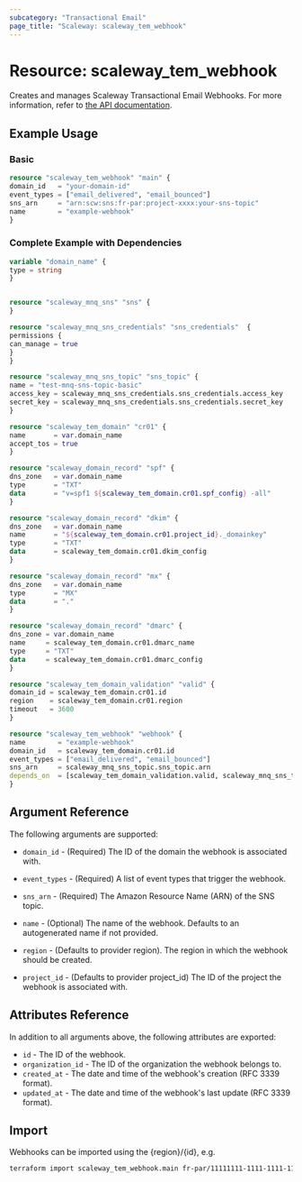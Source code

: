 ```yaml
---
subcategory: "Transactional Email"
page_title: "Scaleway: scaleway_tem_webhook"
---
```


# Resource: scaleway_tem_webhook

Creates and manages Scaleway Transactional Email Webhooks.
For more information, refer to [the API documentation](https://www.scaleway.com/en/developers/api/transactional-email).

## Example Usage

### Basic

```terraform
resource "scaleway_tem_webhook" "main" {
domain_id   = "your-domain-id"
event_types = ["email_delivered", "email_bounced"]
sns_arn     = "arn:scw:sns:fr-par:project-xxxx:your-sns-topic"
name        = "example-webhook"
}
```

### Complete Example with Dependencies

```terraform
variable "domain_name" {
type = string
}


resource "scaleway_mnq_sns" "sns" {
}

resource "scaleway_mnq_sns_credentials" "sns_credentials"  {
permissions {
can_manage = true
}
}

resource "scaleway_mnq_sns_topic" "sns_topic" {
name = "test-mnq-sns-topic-basic"
access_key = scaleway_mnq_sns_credentials.sns_credentials.access_key
secret_key = scaleway_mnq_sns_credentials.sns_credentials.secret_key
}

resource "scaleway_tem_domain" "cr01" {
name       = var.domain_name
accept_tos = true
}

resource "scaleway_domain_record" "spf" {
dns_zone   = var.domain_name
type       = "TXT"
data       = "v=spf1 ${scaleway_tem_domain.cr01.spf_config} -all"
}

resource "scaleway_domain_record" "dkim" {
dns_zone   = var.domain_name
name       = "${scaleway_tem_domain.cr01.project_id}._domainkey"
type       = "TXT"
data       = scaleway_tem_domain.cr01.dkim_config
}

resource "scaleway_domain_record" "mx" {
dns_zone   = var.domain_name
type       = "MX"
data       = "."
}

resource "scaleway_domain_record" "dmarc" {
dns_zone = var.domain_name
name     = scaleway_tem_domain.cr01.dmarc_name
type     = "TXT"
data     = scaleway_tem_domain.cr01.dmarc_config
}

resource "scaleway_tem_domain_validation" "valid" {
domain_id = scaleway_tem_domain.cr01.id
region    = scaleway_tem_domain.cr01.region
timeout   = 3600
}

resource "scaleway_tem_webhook" "webhook" {
name        = "example-webhook"
domain_id   = scaleway_tem_domain.cr01.id
event_types = ["email_delivered", "email_bounced"]
sns_arn     = scaleway_mnq_sns_topic.sns_topic.arn
depends_on  = [scaleway_tem_domain_validation.valid, scaleway_mnq_sns_topic.sns_topic]
}
```

## Argument Reference

The following arguments are supported:

- `domain_id` - (Required) The ID of the domain the webhook is associated with.

- `event_types` - (Required) A list of event types that trigger the webhook.
- `sns_arn` - (Required) The Amazon Resource Name (ARN) of the SNS topic.
- `name` - (Optional) The name of the webhook. Defaults to an autogenerated name if not provided.
- `region` - (Defaults to provider region). The region in which the webhook should be created.
- `project_id` - (Defaults to provider project_id) The ID of the project the webhook is associated with.


## Attributes Reference

In addition to all arguments above, the following attributes are exported:

- `id` - The ID of the webhook.
- `organization_id` - The ID of the organization the webhook belongs to.
- `created_at` - The date and time of the webhook's creation (RFC 3339 format).
- `updated_at` - The date and time of the webhook's last update (RFC 3339 format).

## Import

Webhooks can be imported using the {region}/{id}, e.g.

```bash
terraform import scaleway_tem_webhook.main fr-par/11111111-1111-1111-1111-111111111111
```
